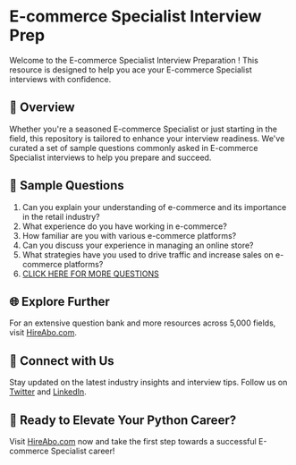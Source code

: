# E-commerce Specialist Interview Prep

Welcome to the E-commerce Specialist Interview Preparation ! This resource is designed to help you ace your E-commerce Specialist interviews with confidence.

## 🚀 Overview

Whether you're a seasoned E-commerce Specialist or just starting in the field, this repository is tailored to enhance your interview readiness. We've curated a set of sample questions commonly asked in E-commerce Specialist interviews to help you prepare and succeed.

## 📝 Sample Questions

1. Can you explain your understanding of e-commerce and its importance in the retail industry?
2. What experience do you have working in e-commerce?
3. How familiar are you with various e-commerce platforms?
4. Can you discuss your experience in managing an online store?
5. What strategies have you used to drive traffic and increase sales on e-commerce platforms?
6. [CLICK HERE FOR MORE QUESTIONS](https://hireabo.com/job/22_2_1/Ecommerce%20Specialist)

## 🌐 Explore Further

For an extensive question bank and more resources across 5,000 fields, visit [HireAbo.com](https://www.hireabo.com).

## 📱 Connect with Us

Stay updated on the latest industry insights and interview tips. Follow us on [Twitter](https://twitter.com/hireabo) and [LinkedIn](https://www.linkedin.com/in/hire-abo-3609972a8/).

## 🚀 Ready to Elevate Your Python Career?

Visit [HireAbo.com](https://www.hireabo.com) now and take the first step towards a successful E-commerce Specialist career!